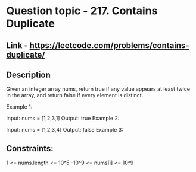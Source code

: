 # Question topic - 217. Contains Duplicate

## Link - https://leetcode.com/problems/contains-duplicate/

## Description
Given an integer array nums, return true if any value appears at least twice in the array, and return false if every element is distinct.

 

Example 1:

Input: nums = [1,2,3,1]
Output: true
Example 2:

Input: nums = [1,2,3,4]
Output: false
Example 3:




## Constraints:

1 <= nums.length <= 10^5
-10^9 <= nums[i] <= 10^9
